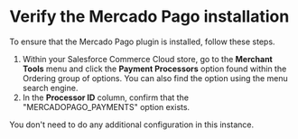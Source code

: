 # Verify the Mercado Pago installation

To ensure that the Mercado Pago plugin is installed, follow these steps.

1. Within your Salesforce Commerce Cloud store, go to the **Merchant Tools** menu and click the **Payment Processors** option found within the Ordering group of options. You can also find the option using the menu search engine.
2. In the **Processor ID** column, confirm that the "MERCADOPAGO_PAYMENTS" option exists.

You don't need to do any additional configuration in this instance.